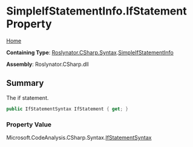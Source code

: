 # SimpleIfStatementInfo\.IfStatement Property <a name="_Top"></a>

[Home](../../../../../README.md)

**Containing Type**: [Roslynator.CSharp.Syntax](../../README.md#_Top)\.[SimpleIfStatementInfo](../README.md#_Top)

**Assembly**: Roslynator\.CSharp\.dll

## Summary

The if statement\.

```csharp
public IfStatementSyntax IfStatement { get; }
```

### Property Value

Microsoft\.CodeAnalysis\.CSharp\.Syntax\.[IfStatementSyntax](https://docs.microsoft.com/en-us/dotnet/api/microsoft.codeanalysis.csharp.syntax.ifstatementsyntax)

